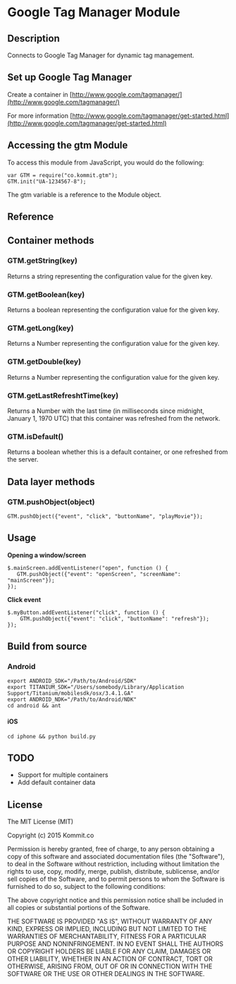 # Google Tag Manager Module

## Description

Connects to Google Tag Manager for dynamic tag management.

## Set up Google Tag Manager

Create a container in [http://www.google.com/tagmanager/](http://www.google.com/tagmanager/)

For more information [http://www.google.com/tagmanager/get-started.html](http://www.google.com/tagmanager/get-started.html)

## Accessing the gtm Module

To access this module from JavaScript, you would do the following:

```
var GTM = require("co.kommit.gtm");
GTM.init("UA-1234567-8");
```

The gtm variable is a reference to the Module object.

## Reference

## Container methods

### GTM.getString(key)

Returns a string representing the configuration value for the given key.

### GTM.getBoolean(key)

Returns a boolean representing the configuration value for the given key.

### GTM.getLong(key)

Returns a Number representing the configuration value for the given key.

### GTM.getDouble(key)

Returns a Number representing the configuration value for the given key.

### GTM.getLastRefreshtTime(key)

Returns a Number with the last time (in milliseconds since midnight, January 1, 1970 UTC) that this container was refreshed from the network.

### GTM.isDefault()

Returns a boolean whether this is a default container, or one refreshed from the server.


## Data layer methods


### GTM.pushObject(object)

```
GTM.pushObject({"event", "click", "buttonName", "playMovie"});
```

## Usage

**Opening a window/screen**

```
$.mainScreen.addEventListener("open", function () {
   GTM.pushObject({"event": "openScreen", "screenName": "mainScreen"});
});
```

**Click event**

```
$.myButton.addEventListener("click", function () {
    GTM.pushObject({"event": "click", "buttonName": "refresh"});
});
```

## Build from source

### Android

```
export ANDROID_SDK="/Path/to/Android/SDK"
export TITANIUM_SDK="/Users/somebody/Library/Application Support/Titanium/mobilesdk/osx/3.4.1.GA"
export ANDROID_NDK="/Path/to/Android/NDK"
cd android && ant
```

#### iOS

```
cd iphone && python build.py
```

## TODO

- Support for multiple containers
- Add default container data


## License

The MIT License (MIT)

Copyright (c) 2015 Kommit.co

Permission is hereby granted, free of charge, to any person obtaining a copy
of this software and associated documentation files (the "Software"), to deal
in the Software without restriction, including without limitation the rights
to use, copy, modify, merge, publish, distribute, sublicense, and/or sell
copies of the Software, and to permit persons to whom the Software is
furnished to do so, subject to the following conditions:

The above copyright notice and this permission notice shall be included in
all copies or substantial portions of the Software.

THE SOFTWARE IS PROVIDED "AS IS", WITHOUT WARRANTY OF ANY KIND, EXPRESS OR
IMPLIED, INCLUDING BUT NOT LIMITED TO THE WARRANTIES OF MERCHANTABILITY,
FITNESS FOR A PARTICULAR PURPOSE AND NONINFRINGEMENT. IN NO EVENT SHALL THE
AUTHORS OR COPYRIGHT HOLDERS BE LIABLE FOR ANY CLAIM, DAMAGES OR OTHER
LIABILITY, WHETHER IN AN ACTION OF CONTRACT, TORT OR OTHERWISE, ARISING FROM,
OUT OF OR IN CONNECTION WITH THE SOFTWARE OR THE USE OR OTHER DEALINGS IN
THE SOFTWARE.


